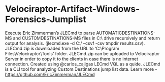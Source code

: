 # Velociraptor-Artifact-Windows-Forensics-Jumplist
Execute Eric Zimmerman’s JLECmd to parse AUTOMATICDESTINATIONS-MS and CUSTOMDESTINATIONS-MS files in C:\ drive recursively and return output for analysis. (jlecmd.exe -d C:/ –csvf -csv tmpdir results.csv).
JLECmd.zip is downloaded from the URL to ‘C:\Program Files\Velociraptor\Tools’ folder.
JLECmd.zip can be uploaded to Velociraptor Server in order to copy it to the clients in case there is no internet connection.
Created using @carlos_cajigas LECmd VQL as a quide.
JLECmd is a CLI tool for analyzing Custom Destinations jump list data. Learn more - https://github.com/EricZimmerman/JLECmd
